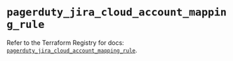 # `pagerduty_jira_cloud_account_mapping_rule`

Refer to the Terraform Registry for docs: [`pagerduty_jira_cloud_account_mapping_rule`](https://registry.terraform.io/providers/pagerduty/pagerduty/3.19.4/docs/resources/jira_cloud_account_mapping_rule).
